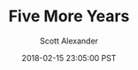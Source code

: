 ---
layout: podcast
title: "Five More Years"
author: Scott Alexander
description: https://slatestarcodex.com/2018/02/15/five-more-years/
date: 2018-02-15 23:05:00 PST
length: 4769475
duration: 1192
guid: five-more-years
---